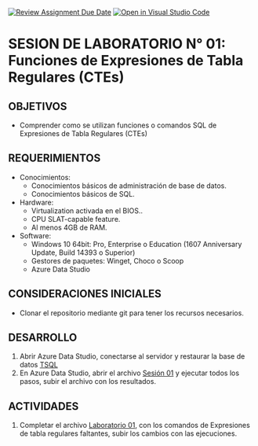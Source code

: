 [![Review Assignment Due Date](https://classroom.github.com/assets/deadline-readme-button-22041afd0340ce965d47ae6ef1cefeee28c7c493a6346c4f15d667ab976d596c.svg)](https://classroom.github.com/a/j-DslDBs)
[![Open in Visual Studio Code](https://classroom.github.com/assets/open-in-vscode-2e0aaae1b6195c2367325f4f02e2d04e9abb55f0b24a779b69b11b9e10269abc.svg)](https://classroom.github.com/online_ide?assignment_repo_id=17124617&assignment_repo_type=AssignmentRepo)
# SESION DE LABORATORIO N° 01: Funciones de Expresiones de Tabla Regulares (CTEs)

## OBJETIVOS
  * Comprender como se utilizan funciones o comandos SQL de Expresiones de Tabla Regulares (CTEs)

## REQUERIMIENTOS
  * Conocimientos: 
    - Conocimientos básicos de administración de base de datos.
    - Conocimientos básicos de SQL.
  * Hardware:
    - Virtualization activada en el BIOS..
    - CPU SLAT-capable feature.
    - Al menos 4GB de RAM.
  * Software:
    - Windows 10 64bit: Pro, Enterprise o Education (1607 Anniversary Update, Build 14393 o Superior)
    - Gestores de paquetes: Winget, Choco o Scoop
    - Azure Data Studio

## CONSIDERACIONES INICIALES
  * Clonar el repositorio mediante git para tener los recursos necesarios.
  
## DESARROLLO

1. Abrir Azure Data Studio, conectarse al servidor y restaurar la base de datos [TSQL](TSQL.bak) 
2. En Azure Data Studio, abrir el archivo [Sesión 01](Sesion01SQL.ipynb) y ejecutar todos los pasos, subir el archivo con los resultados.

## ACTIVIDADES

1. Completar el archivo [Laboratorio 01](Lab01SQL.ipynb), con los comandos de Expresiones de tabla regulares faltantes, subir los cambios con las ejecuciones.

